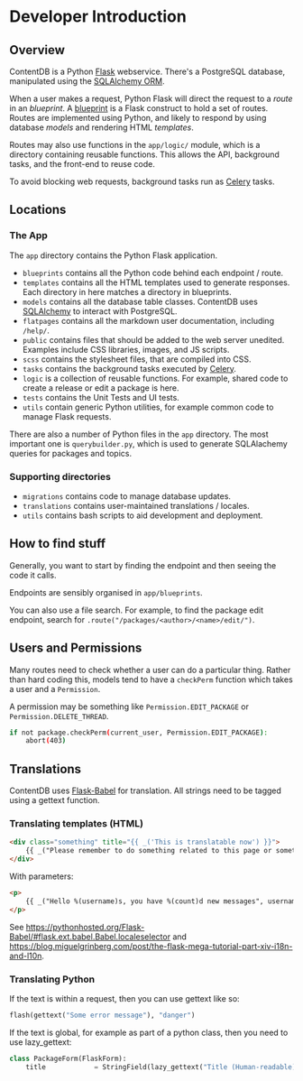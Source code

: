 # Developer Introduction

## Overview 

ContentDB is a Python [Flask](https://flask.palletsprojects.com/en/2.0.x/) webservice.
There's a PostgreSQL database, manipulated using the [SQLAlchemy ORM](https://docs.sqlalchemy.org/en/14/). 

When a user makes a request, Python Flask will direct the request to a *route* in an *blueprint*. 
A [blueprint](https://flask.palletsprojects.com/en/2.0.x/blueprints/) is a Flask construct to hold a set of routes.
Routes are implemented using Python, and likely to respond by using database *models* and rendering HTML *templates*.

Routes may also use functions in the `app/logic/` module, which is a directory containing reusable functions. This
allows the API, background tasks, and the front-end to reuse code. 

To avoid blocking web requests, background tasks run as
[Celery](https://docs.celeryproject.org/en/stable/getting-started/introduction.html) tasks.


## Locations

### The App

The `app` directory contains the Python Flask application.

* `blueprints` contains all the Python code behind each endpoint / route.
* `templates` contains all the HTML templates used to generate responses. Each directory in here matches a directory in blueprints.
* `models` contains all the database table classes. ContentDB uses [SQLAlchemy](https://docs.sqlalchemy.org/en/14/) to interact with PostgreSQL.
* `flatpages` contains all the markdown user documentation, including `/help/`.
* `public` contains files that should be added to the web server unedited. Examples include CSS libraries, images, and JS scripts.
* `scss` contains the stylesheet files, that are compiled into CSS.
* `tasks` contains the background tasks executed by [Celery](https://docs.celeryproject.org/en/stable/getting-started/introduction.html).
* `logic` is a collection of reusable functions. For example, shared code to create a release or edit a package is here.
* `tests` contains the Unit Tests and UI tests.
* `utils` contain generic Python utilities, for example common code to manage Flask requests.

There are also a number of Python files in the `app` directory. The most important one is `querybuilder.py`,
which is used to generate SQLAlachemy queries for packages and topics.

### Supporting directories

* `migrations` contains code to manage database updates.
* `translations` contains user-maintained translations / locales.
* `utils` contains bash scripts to aid development and deployment.


## How to find stuff

Generally, you want to start by finding the endpoint and then seeing the code it calls.

Endpoints are sensibly organised in `app/blueprints`.

You can also use a file search. For example, to find the package edit endpoint, search for `.route("/packages/<author>/<name>/edit/")`.


## Users and Permissions

Many routes need to check whether a user can do a particular thing. Rather than hard coding this,
models tend to have a `checkPerm` function which takes a user and a `Permission`.

A permission may be something like `Permission.EDIT_PACKAGE` or `Permission.DELETE_THREAD`.

```bash
if not package.checkPerm(current_user, Permission.EDIT_PACKAGE):
	abort(403)
```


## Translations

ContentDB uses [Flask-Babel](https://flask-babel.tkte.ch/) for translation. All strings need to be tagged using
a gettext function.

### Translating templates (HTML)

```html
<div class="something" title="{{ _('This is translatable now') }}">
	{{ _("Please remember to do something related to this page or something") }}
</div>
```

With parameters:

```html
<p>
	{{ _("Hello %(username)s, you have %(count)d new messages", username=username, count=count) }}
</p>
```

See <https://pythonhosted.org/Flask-Babel/#flask.ext.babel.Babel.localeselector> and
<https://blog.miguelgrinberg.com/post/the-flask-mega-tutorial-part-xiv-i18n-and-l10n>.

### Translating Python

If the text is within a request, then you can use gettext like so:

```py
flash(gettext("Some error message"), "danger")
```

If the text is global, for example as part of a python class, then you need to use lazy_gettext:

```py
class PackageForm(FlaskForm):
	title            = StringField(lazy_gettext("Title (Human-readable)"), [InputRequired(), Length(1, 100)])
```
